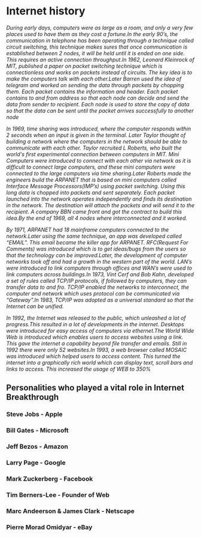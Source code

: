 # Internet history

*During early days, computers were as large as a room, and only a very few places used to have them as they cost a fortune.In the early 90’s, the communication in telephone has been operating through a technique called circuit switching, this technique makes sures that once communication is established between 2 nodes, it will be held until it is ended on one side. This requires an active connection throughput.In 1962, Leonard Kleinrock of MIT, published a paper on packet switching technique which is connectionless and works on packets instead of circuits. The key idea is to make the computers talk with each other.Later Barren used the idea of telegram and worked on sending the data through packets by chopping them. Each packet contains the information and header. Each packet contains to and from address so that each node can decide and send the data from sender to recipient. Each node is used to store the copy of data so that the data can be sent until the packet arrives successfully to another node*

*In 1969, time sharing was introduced, where the computer responds within 2 seconds when an input is given in the terminal. Later Taylor thought of building a network where the computers in the network should be able to communicate with each other. Taylor recruited L Roberts, who built the world's first experimental connection between computers in MIT. Mini Computers were introduced to connect with each other via network as it is difficult to connect large computers, and these mini computers were connected to the large computers via time sharing.Later Roberts made the engineers build the ARPANET that is based on mini computers called Interface Message Processors(IMP’s) using packet switching. Using this long data is chopped into packets and sent separately. Each packet launched into the network operates independently and finds its destination in the network. The destination will attach the packets and will send it to the recipient. A company BBN came front and got the contract to build this idea.By the end of 1969, all 4 nodes where interconnected and it worked.*

*By 1971, ARPANET had 18 mainframe computers connected to the network.Later using the same technique, an app was developed called “EMAIL”. This email became the killer app for ARPANET. RFC(Request For Comments) was introduced which is to get ideas/bugs from the users so that the technology can be improved.Later, the development of computer networks took off and had a growth in the western part of the world. LAN’s were introduced to link computers through offices and WAN’s were used to link computers across buildings.In 1973, Vint Cerf and Bob Kahn, developed a set of rules called TCP/IP protocols, if followed by computers, they can transfer data to and fro. TCP/IP enabled the networks to interconnect, the computer and network which uses protocol can be communicated via “Gateway”.In 1983, TCP/IP was adopted as a universal standard so that the Internet can be unified.*

*In 1992, the Internet was released to the public, which unleashed a lot of progress.This resulted in a lot of developments in the internet. Desktops were introduced for easy access of computers via ethernet.The World Wide Web is introduced which enables users to access websites using a link. This gave the internet a capability beyond file transfer and emails. Still in 1992 there were only 52 websites.In 1993, a web browser called MOSAIC was introduced which helped users to access content. This turned the internet into a graphically rich world which can display text, scroll bars and links to access. This increased the usage of WEB to 350%*

## Personalities who played a vital role in Internet Breakthrough

### Steve Jobs - Apple


### Bill Gates - Microsoft


### Jeff Bezos - Amazon


### Larry Page - Google


### Mark Zuckerberg - Facebook


### Tim Berners-Lee - Founder of Web


### Marc Andeerson & James Clark - Netscape


### Pierre Morad Omidyar - eBay
